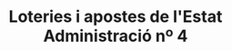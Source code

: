 ---
title: "Loteries i apostes de l'Estat Administració nº 4"
url: /vilanova-i-la-geltru/loteries-i-apostes-de-lestat-administracio-no-4/
shop: Lotterie
---